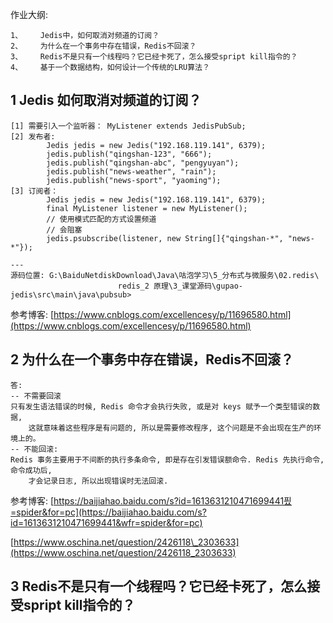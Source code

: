 作业大纲:

```
1、    Jedis中，如何取消对频道的订阅？
2、    为什么在一个事务中存在错误，Redis不回滚？
3、    Redis不是只有一个线程吗？它已经卡死了，怎么接受spript kill指令的？
4、    基于一个数据结构，如何设计一个传统的LRU算法？
```

## 1 Jedis 如何取消对频道的订阅？

```
[1] 需要引入一个监听器： MyListener extends JedisPubSub;
[2] 发布者:
        Jedis jedis = new Jedis("192.168.119.141", 6379);
        jedis.publish("qingshan-123", "666");
        jedis.publish("qingshan-abc", "pengyuyan");
        jedis.publish("news-weather", "rain");
        jedis.publish("news-sport", "yaoming");
[3] 订阅者：
        Jedis jedis = new Jedis("192.168.119.141", 6379);
        final MyListener listener = new MyListener();
        // 使用模式匹配的方式设置频道
        // 会阻塞
        jedis.psubscribe(listener, new String[]{"qingshan-*", "news-*"});

---
源码位置: G:\BaiduNetdiskDownload\Java\咕泡学习\5_分布式与微服务\02.redis\
                        redis_2 原理\3_课堂源码\gupao-jedis\src\main\java\pubsub>
```

参考博客:  [https://www.cnblogs.com/excellencesy/p/11696580.html](https://www.cnblogs.com/excellencesy/p/11696580.html)

## 2 为什么在一个事务中存在错误，Redis不回滚？

```
答:
-- 不需要回滚 
只有发生语法错误的时候, Redis 命令才会执行失败, 或是对 keys 赋予一个类型错误的数据,
    这就意味着这些程序是有问题的, 所以是需要修改程序, 这个问题是不会出现在生产的环境上的。
-- 不能回滚:
Redis 事务主要用于不间断的执行多条命令, 即是存在引发错误额命令. Redis 先执行命令, 命令成功后,
    才会记录日志, 所以出现错误时无法回滚.
```

参考博客: [https://baijiahao.baidu.com/s?id=1613631210471699441픴=spider&for=pc](https://baijiahao.baidu.com/s?id=1613631210471699441&wfr=spider&for=pc)

[https://www.oschina.net/question/2426118\_2303633](https://www.oschina.net/question/2426118_2303633)

## 3 Redis不是只有一个线程吗？它已经卡死了，怎么接受spript kill指令的？

```

```



